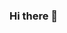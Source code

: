 ### Hi there 👋

<!--

- 🔭 I’m currently working as a Machine Learning Team Lead @ a stealth mode start-up
- 🌱 I’m currently pursuing my Masters in Data Science @ University of Illinois, Urbana-Champaign
- ❌ Previously @ Capital One
- 💬 Ask me about UIUC MCS Program, Machine Learning, working in tech
- 📫 How to reach me: https://www.linkedin.com/in/boshikatara/
- 😄 Pronouns: She/her

-->
